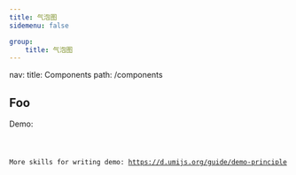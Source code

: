 ```yaml
---
title: 气泡图
sidemenu: false

group:
    title: 气泡图
---
```


nav:
  title: Components
  path: /components

## Foo

Demo:

<code src="./abc.example/index.tsx"  />

More skills for writing demo: https://d.umijs.org/guide/demo-principle
